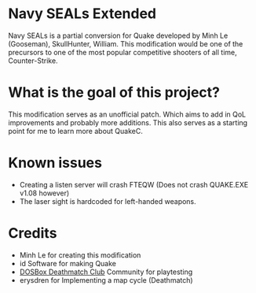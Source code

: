 # Navy SEALs Extended
Navy SEALs is a partial conversion for Quake developed by Minh Le (Gooseman), SkullHunter, William. This modification would be one of the precursors to one of the most popular competitive shooters of all time, Counter-Strike.

# What is the goal of this project?
This modification serves as an unofficial patch. Which aims to add in QoL improvements and probably more additions. This also serves as a starting point for me to learn more about QuakeC.

# Known issues
- Creating a listen server will crash FTEQW (Does not crash QUAKE.EXE v1.08 however)
- The laser sight is hardcoded for left-handed weapons.

# Credits
* Minh Le for creating this modification
* id Software for making Quake
* [DOSBox Deathmatch Club](http://www.dosboxdmclub.com/) Community for playtesting
* erysdren for Implementing a map cycle (Deathmatch)
